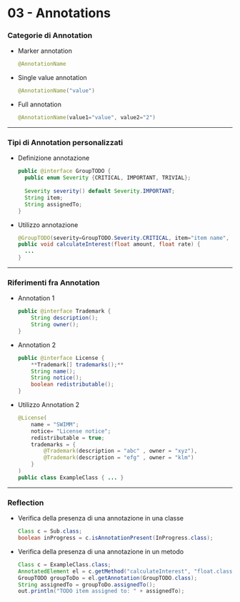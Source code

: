# 03 - Annotations


### Categorie di Annotation
- Marker annotation
    ```java
    @AnnotationName
    ```
- Single value annotation
    ```java
    @AnnotationName("value")
    ```
- Full annotation
    ```java
    @AnnotationName(value1="value", value2="2")
    ```

---

### Tipi di Annotation personalizzati
- Definizione annotazione
    ```java
    public @interface GroupTODO {
      public enum Severity {CRITICAL, IMPORTANT, TRIVIAL};
      
      Severity severity() default Severity.IMPORTANT;
      String item;
      String assignedTo;
    }
    ```
- Utilizzo annotazione
    ```java
    @GroupTODO(severity=GroupTODO.Severity.CRITICAL, item="item name", assignedTo="nome persona")
    public void calculateInterest(float amount, float rate) {
      ...
    }
    ```

---

### Riferimenti fra Annotation
- Annotation 1
    ```java
    public @interface Trademark {
        String description();
        String owner();
    }
    ```
- Annotation 2
    ```java
    public @interface License {
        **Trademark[] trademarks();**
        String name();
        String notice();
        boolean redistributable();
    }
    ```
- Utilizzo Annotation 2
    ```java
    @License(
        name = "SWIMM";
        notice= "License notice";
        redistributable = true;
        trademarks = {
            @Trademark(description = "abc" , owner = "xyz"),
            @Trademark(description = "efg" , owner = "klm")
        }
    )
    public class ExampleClass { ... }
    ```

---

### Reflection
- Verifica della presenza di una annotazione in una classe
    ```java
    Class c = Sub.class;
    boolean inProgress = c.isAnnotationPresent(InProgress.class);
    ```
- Verifica della presenza di una annotazione in un metodo
    ```java
    Class c = ExampleClass.class;
    AnnotatedElement el = c.getMethod("calculateInterest", "float.class", "float.class");
    GroupTODO groupToDo = el.getAnnotation(GroupTODO.class);
    String assignedTo = groupToDo.assignedTo();
    out.println("TODO item assigned to: " + assignedTo);
    ```
